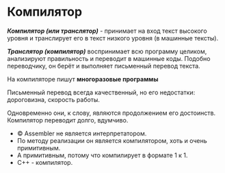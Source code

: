# Компилятор

***Компилятор (или транслятор)*** - принимает на вход текст высокого уровня и транслирует его в текст низкого уровня (в машинные тексты).

***Транслятор (компилятор)*** воспринимает всю программу целиком, анализируют правильность и переводит в машинные коды.
Подобно переводчику, он берёт и выполняет письменный перевод текста.

На компиляторе пишут **многоразовые программы**

Письменный перевод всегда качественный, но его недостатки: дороговизна, скорость работы. 

Одновременно они, к слову, являются продолжением его достоинств. Компилятор переводит долго, вдумчиво.  

- © Assembler не является интерпретатором.
- По методу реализации он является компилятором, хоть и очень примитивным.
- А примитивным, потому что компилирует в формате 1 к 1.
- С++ - компилятор.
